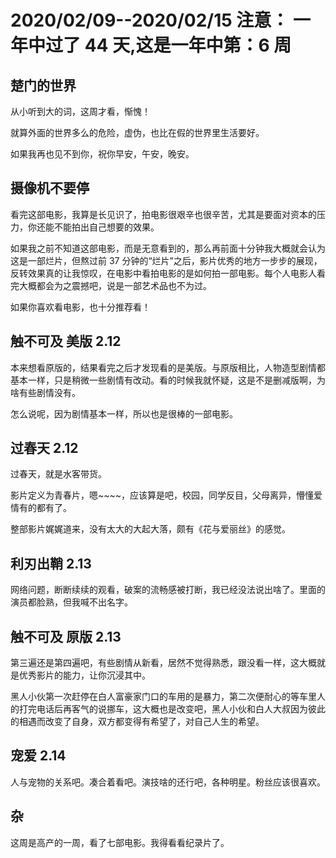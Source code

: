 # 2020/02/09--2020/02/15 注意： 一年中过了 44 天,这是一年中第：6 周

## 楚门的世界

从小听到大的词，这周才看，惭愧！

就算外面的世界多么的危险，虚伪，也比在假的世界里生活要好。

如果我再也见不到你，祝你早安，午安，晚安。

## 摄像机不要停

看完这部电影，我算是长见识了，拍电影很艰辛也很辛苦，尤其是要面对资本的压力，你还能不能拍出自己想要的效果。

如果我之前不知道这部电影，而是无意看到的，那么再前面十分钟我大概就会认为这是一部烂片，但熬过前 37 分钟的“烂片”之后，影片优秀的地方一步步的展现，反转效果真的让我惊叹，在电影中看拍电影的是如何拍一部电影。每个人电影人看完大概都会为之震撼吧，说是一部艺术品也不为过。

如果你喜欢看电影，也十分推荐看！

## 触不可及 美版 2.12

本来想看原版的，结果看完之后才发现看的是美版。与原版相比，人物造型剧情都基本一样，只是稍微一些剧情有改动。看的时候我就怀疑，这是不是删减版啊，为啥有些剧情没有。

怎么说呢，因为剧情基本一样，所以也是很棒的一部电影。

## 过春天 2.12

过春天，就是水客带货。

影片定义为青春片，嗯~~~~，应该算是吧，校园，同学反目，父母离异，懵懂爱情有的都有了。

整部影片娓娓道来，没有太大的大起大落，颇有《花与爱丽丝》的感觉。

## 利刃出鞘 2.13

网络问题，断断续续的观看，破案的流畅感被打断，我已经没法说出啥了。里面的演员都脸熟，但我喊不出名字。

## 触不可及 原版 2.13

第三遍还是第四遍吧，有些剧情从新看，居然不觉得熟悉，跟没看一样，这大概就是优秀影片的能力，让你沉浸其中。

黑人小伙第一次赶停在白人富豪家门口的车用的是暴力，第二次便耐心的等车里人的打完电话后再客气的说挪车，这大概也是改变吧，黑人小伙和白人大叔因为彼此的相遇而改变了自身，双方都变得有希望了，对自己人生的希望。

## 宠爱 2.14

人与宠物的关系吧。凑合着看吧。演技啥的还行吧，各种明星。粉丝应该很喜欢。

## 杂

这周是高产的一周，看了七部电影。我得看看纪录片了。

